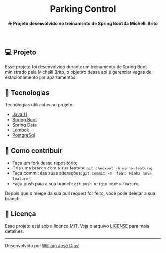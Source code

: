 <h1 align="center">
    Parking Control
</h1>

<h4 align="center">
  ☕ Projeto desenvolvido no treinamento de Spring Boot da Michelli Brito
</h4>

<br>

## 💻 Projeto
Esse projeto foi desenvolvido durante um treinamento de Spring Boot ministrado pela Michelli Brito, o objetivo dessa api é gerenciar vagas de estacionamento por apartamentos.

## :rocket: Tecnologias

Tecnologias utilizadas no projeto:

- [Java 11](https://www.oracle.com/br/java/technologies/javase/jdk11-archive-downloads.html)
- [Spring Boot](https://spring.io/projects/spring-boot)
- [Spring Data](https://spring.io/projects/spring-data-jpa)
- [Lombok](https://projectlombok.org/)
- [PostgreSql](https://www.postgresql.org/)

## 🤔 Como contribuir

- Faça um fork desse repositório;
- Cria uma branch com a sua feature: `git checkout -b minha-feature`;
- Faça commit das suas alterações: `git commit -m 'feat: Minha nova feature'`;
- Faça push para a sua branch: `git push origin minha-feature`.

Depois que o merge da sua pull request for feito, você pode deletar a sua branch.


## :memo: Licença

Esse projeto está sob a licença MIT. Veja o arquivo [LICENSE](LICENSE.md) para mais detalhes.

---

Desenvolvido por [William José Dias!](https://github.com/WilliamWJD)